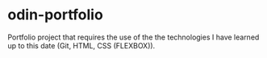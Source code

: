 # odin-portfolio

Portfolio project that requires the use of the the technologies I have learned up to this date (Git, HTML, CSS (FLEXBOX)).
